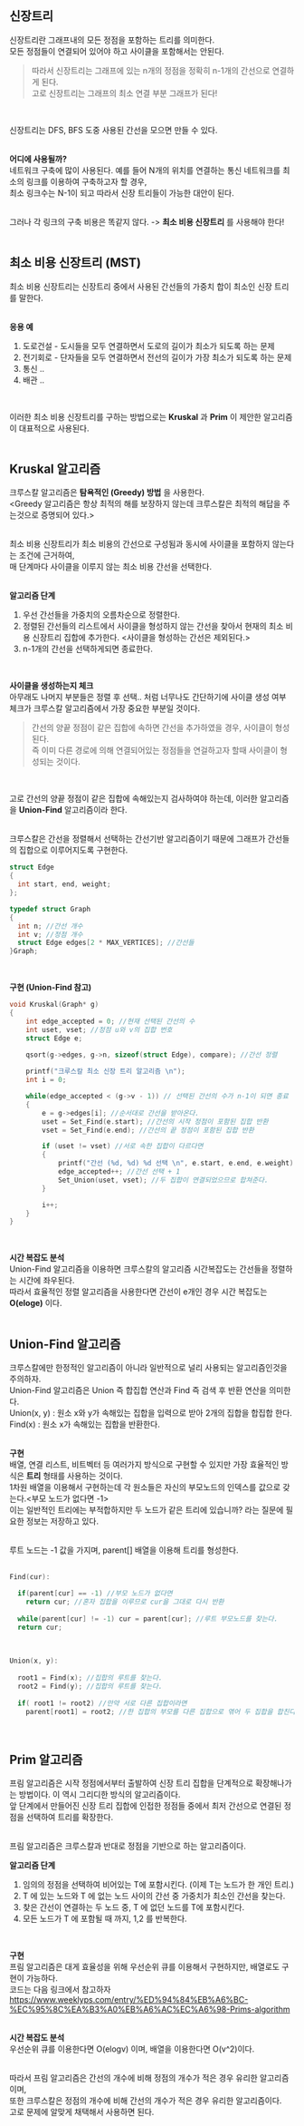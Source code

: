 ## 신장트리
신장트리란 그래프내의 모든 정점을 포함하는 트리를 의미한다.<br>
모든 정점들이 연결되어 있어야 하고 사이클을 포함해서는 안된다.<br>
> 따라서 신장트리는 그래프에 있는 n개의 정점을 정확히 n-1개의 간선으로 연결하게 된다.<br>
> 고로 신장트리는 그래프의 최소 연결 부분 그래프가 된다!<br>
<br>

신장트리는 DFS, BFS 도중 사용된 간선을 모으면 만들 수 있다.<br>
<br>

**어디에 사용될까?**<br>
네트워크 구축에 많이 사용된다. 예를 들어 N개의 위치를 연결하는 통신 네트워크를 최소의 링크를 이용하여 구축하고자 할 경우,<br>
최소 링크수는 N-1이 되고 따라서 신장 트리들이 가능한 대안이 된다.<br>
<br>

그러나 각 링크의 구축 비용은 똑같지 않다. -> **최소 비용 신장트리** 를 사용해야 한다!<br>
<br>

## 최소 비용 신장트리 (MST)
최소 비용 신장트리는 신장트리 중에서 사용된 간선들의 가중치 합이 최소인 신장 트리를 말한다.<br>
<br>

**응용 예**<br>
1. 도로건설 - 도시들을 모두 연결하면서 도로의 길이가 최소가 되도록 하는 문제
2. 전기회로 - 단자들을 모두 연결하면서 전선의 길이가 가장 최소가 되도록 하는 문제
3. 통신 ..
4. 배관 ..
<br>

이러한 최소 비용 신장트리를 구하는 방법으로는 **Kruskal** 과 **Prim** 이 제안한 알고리즘이 대표적으로 사용된다.<br>
<br>

## Kruskal 알고리즘
크루스칼 알고리즘은 **탐욕적인 (Greedy) 방법** 을 사용한다.<br>
<Greedy 알고리즘은 항상 최적의 해를 보장하지 않는데 크루스칼은 최적의 해답을 주는것으로 증명되어 있다.><br>
<br>

최소 비용 신장트리가 최소 비용의 간선으로 구성됨과 동시에 사이클을 포함하지 않는다는 조건에 근거하여,<br>
매 단계마다 사이클을 이루지 않는 최소 비용 간선을 선택한다.<br>
<br>

**알고리즘 단계** <br>
1. 우선 간선들을 가중치의 오름차순으로 정렬한다.
2. 정렬된 간선들의 리스트에서 사이클을 형성하지 않는 간선을 찾아서 현재의 최소 비용 신장트리 집합에 추가한다.
<사이클을 형성하는 간선은 제외된다.><br>
3. n-1개의 간선을 선택하게되면 종료한다.
<br>

**사이클을 생성하는지 체크** <br>
아무래도 나머지 부분들은 정렬 후 선택.. 처럼 너무나도 간단하기에 사이클 생성 여부 체크가 크루스칼 알고리즘에서 가장 중요한 부분일 것이다.<br>
> 간선의 양끝 정점이 같은 집합에 속하면 간선을 추가하였을 경우, 사이클이 형성된다.<br>
> 즉 이미 다른 경로에 의해 연결되어있는 정점들을 연걸하고자 할때 사이클이 형성되는 것이다.<br>
<br>

고로 간선의 양끝 정점이 같은 집합에 속해있는지 검사하여야 하는데, 이러한 알고리즘을 **Union-Find** 알고리즘이라 한다.<br>
<br>

크루스칼은 간선을 정렬해서 선택하는 간선기반 알고리즘이기 때문에 그래프가 간선들의 집합으로 이루어지도록 구현한다.<br>
```C
struct Edge
{
  int start, end, weight;
};

typedef struct Graph
{
  int n; //간선 개수
  int v; //정점 개수
  struct Edge edges[2 * MAX_VERTICES]; //간선들
}Graph;
```
<br>

**구현 (Union-Find 참고)** <br>
```C
void Kruskal(Graph* g)
{
	int edge_accepted = 0; //현재 선택된 간선의 수
	int uset, vset; //정점 u와 v의 집합 번호
	struct Edge e;

	qsort(g->edges, g->n, sizeof(struct Edge), compare); //간선 정렬
	
	printf("크루스칼 최소 신장 트리 알고리즘 \n");
	int i = 0;

	while(edge_accepted < (g->v - 1)) // 선택된 간선의 수가 n-1이 되면 종료
	{
		e = g->edges[i]; //순서대로 간선을 받아온다.
		uset = Set_Find(e.start); //간선의 시작 정점이 포함된 집합 반환
		vset = Set_Find(e.end); //간선의 끝 정점이 포함된 집합 반환

		if (uset != vset) //서로 속한 집합이 다르다면
		{
			printf("간선 (%d, %d) %d 선택 \n", e.start, e.end, e.weight);
			edge_accepted++; //간선 선택 + 1
			Set_Union(uset, vset); //두 집합이 연결되었으므로 합쳐준다.
		}

		i++;
	}
}
```
<br>

**시간 복잡도 분석** <br>
Union-Find 알고리즘을 이용하면 크루스칼의 알고리즘 시간복잡도는 간선들을 정렬하는 시간에 좌우된다.<br>
따라서 효율적인 정렬 알고리즘을 사용한다면 간선이 e개인 경우 시간 복잡도는 **O(eloge)** 이다.<br>
<br>

## Union-Find 알고리즘
크루스칼에만 한정적인 알고리즘이 아니라 일반적으로 널리 사용되는 알고리즘인것을 주의하자.<br>
Union-Find 알고리즘은 Union 즉 합집합 연산과 Find 즉 검색 후 반환 연산을 의미한다.<br>
Union(x, y) : 원소 x와 y가 속해있는 집합을 입력으로 받아 2개의 집합을 합집합 한다.<br>
Find(x) : 원소 x가 속해있는 집합을 반환한다.<br>
<br>

**구현**<br>
배열, 연결 리스트, 비트벡터 등 여러가지 방식으로 구현할 수 있지만 가장 효율적인 방식은 **트리** 형태를 사용하는 것이다.<br>
1차원 배열을 이용해서 구현하는데 각 원소들은 자신의 부모노드의 인덱스를 값으로 갖는다.<부모 노드가 없다면 -1> <br>
이는 일반적인 트리에는 부적합하지만 두 노드가 같은 트리에 있습니까? 라는 질문에 필요한 정보는 저장하고 있다.<br>
<br>

루트 노드는 -1 값을 가지며, parent[] 배열을 이용해 트리를 형성한다.<br>
<br>

```C
Find(cur):

  if(parent[cur] == -1) //부모 노드가 없다면
    return cur; //혼자 집합을 이루므로 cur을 그대로 다시 반환
    
  while(parent[cur] != -1) cur = parent[cur]; //루트 부모노드를 찾는다.
  return cur;
```
<br>

```C
Union(x, y):
  
  root1 = Find(x); //집합의 루트를 찾는다.
  root2 = Find(y); //집합의 루트를 찾는다.
  
  if( root1 != root2) //만약 서로 다른 집합이라면
    parent[root1] = root2; //한 집합의 부모를 다른 집합으로 엮어 두 집합을 합친다.
```
<br>

## Prim 알고리즘
프림 알고리즘은 시작 정점에서부터 출발하여 신장 트리 집합을 단계적으로 확장해나가는 방법이다. 이 역시 그리디한 방식의 알고리즘이다.<br>
앞 단계에서 만들어진 신장 트리 집합에 인접한 정점들 중에서 최저 간선으로 연결된 정점을 선택하여 트리를 확장한다.<br>
<br>

프림 알고리즘은 크루스칼과 반대로 정점을 기반으로 하는 알고리즘이다.<br>

**알고리즘 단계**<br>
1. 임의의 정점을 선택하여 비어있는 T에 포함시킨다. (이제 T는 노드가 한 개인 트리.)
2. T 에 있는 노드와 T 에 없는 노드 사이의 간선 중 가중치가 최소인 간선을 찾는다.
3. 찾은 간선이 연결하는 두 노드 중, T 에 없던 노드를 T에 포함시킨다. 
4. 모든 노드가 T 에 포함될 때 까지, 1,2 를 반복한다.
<br>

**구현**<br>
프림 알고리즘은 대게 효율성을 위해 우선순위 큐를 이용해서 구현하지만, 배열로도 구현이 가능하다.<br>
코드는 다음 링크에서 참고하자 https://www.weeklyps.com/entry/%ED%94%84%EB%A6%BC-%EC%95%8C%EA%B3%A0%EB%A6%AC%EC%A6%98-Prims-algorithm<br>
<br>

**시간 복잡도 분석**<br>
우선순위 큐를 이용한다면 O(elogv) 이며, 배열을 이용한다면 O(v^2)이다.<br>
<br>

따라서 프림 알고리즘은 간선의 개수에 비해 정점의 개수가 적은 경우 유리한 알고리즘이며,<br>
또한 크루스칼은 정점의 개수에 비해 간선의 개수가 적은 경우 유리한 알고리즘이다.<br>
고로 문제에 알맞게 채택해서 사용하면 된다.<br>
<br>
